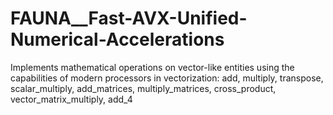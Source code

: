 # FAUNA__Fast-AVX-Unified-Numerical-Accelerations
Implements mathematical operations on vector-like entities using the capabilities of modern processors in vectorization: add, multiply, transpose, scalar_multiply, add_matrices, multiply_matrices, cross_product, vector_matrix_multiply, add_4
